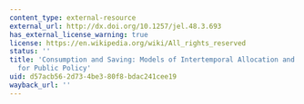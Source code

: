 ```yaml
---
content_type: external-resource
external_url: http://dx.doi.org/10.1257/jel.48.3.693
has_external_license_warning: true
license: https://en.wikipedia.org/wiki/All_rights_reserved
status: ''
title: 'Consumption and Saving: Models of Intertemporal Allocation and their Implications
  for Public Policy'
uid: d57acb56-2d73-4be3-80f8-bdac241cee19
wayback_url: ''
---
```

